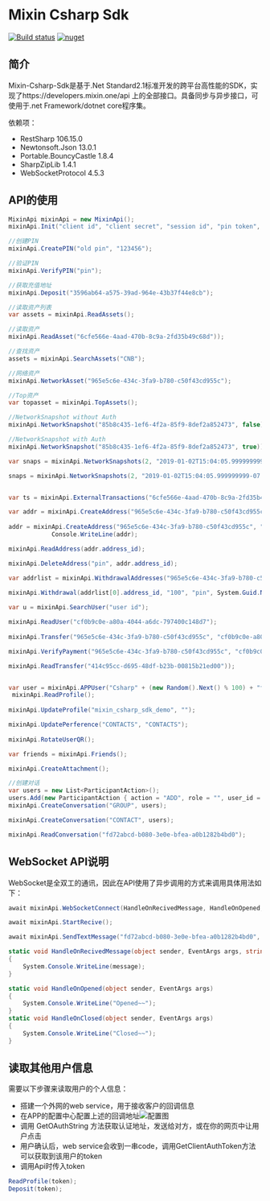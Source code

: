 # Mixin Csharp Sdk
[![Build status](https://ci.appveyor.com/api/projects/status/70obdywndwo5pvc6?svg=true)](https://ci.appveyor.com/project/wjfree/mixin-csharp-sdk)
[![nuget](https://img.shields.io/nuget/v/MixinCSharpSdk.svg)](https://www.nuget.org/packages/MixinCSharpSdk/)

## 简介
Mixin-Csharp-Sdk是基于.Net Standard2.1标准开发的跨平台高性能的SDK，实现了https://developers.mixin.one/api 上的全部接口。具备同步与异步接口，可使用于.net Framework/dotnet core程序集。

依赖项：
- RestSharp 106.15.0
- Newtonsoft.Json 13.0.1
- Portable.BouncyCastle 1.8.4
- SharpZipLib 1.4.1
- WebSocketProtocol 4.5.3
## API的使用
```cs
MixinApi mixinApi = new MixinApi();
mixinApi.Init("client id", "client secret", "session id", "pin token", "private key");

//创建PIN
mixinApi.CreatePIN("old pin", "123456");

//验证PIN
mixinApi.VerifyPIN("pin");

//获取充值地址
mixinApi.Deposit("3596ab64-a575-39ad-964e-43b37f44e8cb");

//读取资产列表
var assets = mixinApi.ReadAssets();

//读取资产
mixinApi.ReadAsset("6cfe566e-4aad-470b-8c9a-2fd35b49c68d"));

//查找资产
assets = mixinApi.SearchAssets("CNB");

//网络资产
mixinApi.NetworkAsset("965e5c6e-434c-3fa9-b780-c50f43cd955c");

//Top资产
var topasset = mixinApi.TopAssets();

//NetworkSnapshot without Auth
mixinApi.NetworkSnapshot("85b8c435-1ef6-4f2a-85f9-8def2a852473", false));

//NetworkSnapshot with Auth
mixinApi.NetworkSnapshot("85b8c435-1ef6-4f2a-85f9-8def2a852473", true));

var snaps = mixinApi.NetworkSnapshots(2, "2019-01-02T15:04:05.999999999-07:00", null, null, false);

snaps = mixinApi.NetworkSnapshots(2, "2019-01-02T15:04:05.999999999-07:00", null, null, true);


var ts = mixinApi.ExternalTransactions("6cfe566e-4aad-470b-8c9a-2fd35b49c68d", null, null, null, 10, null);

var addr = mixinApi.CreateAddress("965e5c6e-434c-3fa9-b780-c50f43cd955c", "0xe6Bf2C2E8f3243dF46308ca472038eA9Fa1bc42C", "CNB withdraw", null, null, USRCONFIG.PinCode);
       
addr = mixinApi.CreateAddress("965e5c6e-434c-3fa9-b780-c50f43cd955c", "0x078C5AF6C8Ab533b8ef7FAb822B5B5f70A9d1c35", "CNB withdraw123", null, null, USRCONFIG.PinCode);
            Console.WriteLine(addr);

mixinApi.ReadAddress(addr.address_id);

mixinApi.DeleteAddress("pin", addr.address_id);

var addrlist = mixinApi.WithdrawalAddresses("965e5c6e-434c-3fa9-b780-c50f43cd955c");
 
mixinApi.Withdrawal(addrlist[0].address_id, "100", "pin", System.Guid.NewGuid().ToString(), "Test withdraw"));

var u = mixinApi.SearchUser("user id");

mixinApi.ReadUser("cf0b9c0e-a80a-4044-a6dc-797400c148d7");
            
mixinApi.Transfer("965e5c6e-434c-3fa9-b780-c50f43cd955c", "cf0b9c0e-a80a-4044-a6dc-797400c148d7", "100", "pin", System.Guid.NewGuid().ToString(), "Test Transfer");

mixinApi.VerifyPayment("965e5c6e-434c-3fa9-b780-c50f43cd955c", "cf0b9c0e-a80a-4044-a6dc-797400c148d7", "100", "414c95cc-d695-48df-b23b-00815b21ed00");

mixinApi.ReadTransfer("414c95cc-d695-48df-b23b-00815b21ed00"));


var user = mixinApi.APPUser("Csharp" + (new Random().Next() % 100) + "test", "private key");
 mixinApi.ReadProfile();
    
mixinApi.UpdateProfile("mixin_csharp_sdk_demo", "");

mixinApi.UpdatePerference("CONTACTS", "CONTACTS");
           
mixinApi.RotateUserQR();

var friends = mixinApi.Friends();

mixinApi.CreateAttachment();

//创建对话
var users = new List<ParticipantAction>();
users.Add(new ParticipantAction { action = "ADD", role = "", user_id = u.user_id });
mixinApi.CreateConversation("GROUP", users);

mixinApi.CreateConversation("CONTACT", users);

mixinApi.ReadConversation("fd72abcd-b080-3e0e-bfea-a0b1282b4bd0");


```
## WebSocket API说明
WebSocket是全双工的通讯，因此在API使用了异步调用的方式来调用具体用法如下：
```cs
await mixinApi.WebSocketConnect(HandleOnRecivedMessage, HandleOnOpened, HandleOnClosed);

await mixinApi.StartRecive();

await mixinApi.SendTextMessage("fd72abcd-b080-3e0e-bfea-a0b1282b4bd0", msg);

static void HandleOnRecivedMessage(object sender, EventArgs args, string message)
{
    System.Console.WriteLine(message);
}

static void HandleOnOpened(object sender, EventArgs args)
{
    System.Console.WriteLine("Opened~~");
}
static void HandleOnClosed(object sender, EventArgs args)
{
    System.Console.WriteLine("Closed~~");
}
```
## 读取其他用户信息
需要以下步骤来读取用户的个人信息：
- 搭建一个外网的web service，用于接收客户的回调信息
- 在APP的配置中心配置上述的回调地址![][1]
- 调用 GetOAuthString 方法获取认证地址，发送给对方，或在你的网页中让用户点击
- 用户确认后，web service会收到一串code，调用GetClientAuthToken方法可以获取到该用户的token
- 调用Api时传入token
	 
```cs
ReadProfile(token);
Deposit(token);
```


[1]:	https://i.loli.net/2019/02/07/5c5be23b2a5e5.png "配置图"
